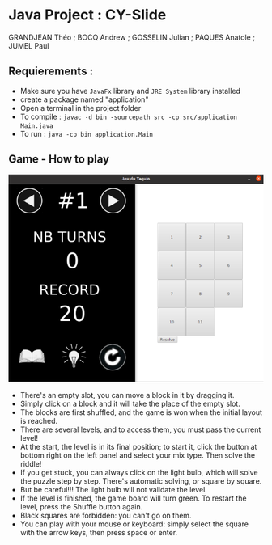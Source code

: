 # Java Project : CY-Slide
GRANDJEAN Théo ; BOCQ Andrew ; GOSSELIN Julian ; PAQUES Anatole ; JUMEL Paul
## Requierements :

- Make sure you have `JavaFx` library and `JRE System` library installed 
- create a package named "application"
- Open a terminal in the project folder
- To compile : `javac -d bin -sourcepath src -cp src/application Main.java`
- To run : `java -cp bin application.Main`
## Game - How to play
![Screen Console](screenJEU.png)

- There's an empty slot, you can move a block in it by dragging it.
- Simply click on a block and it will take the place of the empty slot.
- The blocks are first shuffled, and the game is won when the initial layout is reached.
- There are several levels, and to access them, you must pass the current level!
- At the start, the level is in its final position; to start it, click the button at bottom right on the left panel and select your mix type.
Then solve the riddle!
- If you get stuck, you can always click on the light bulb, which will solve the puzzle step by step. There's automatic solving, 
or square by square.
- But be careful!!! The light bulb will not validate the level.
- If the level is finished, the game board will turn green. To restart the level, press the Shuffle button again.
- Black squares are forbidden: you can't go on them.
- You can play with your mouse or keyboard: simply select the square with the arrow keys, then press space or enter.
                    
                    
